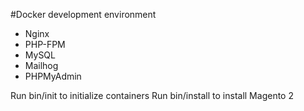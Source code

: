 #Docker development environment
- Nginx
- PHP-FPM
- MySQL
- Mailhog
- PHPMyAdmin 

Run bin/init to initialize containers
Run bin/install to install Magento 2